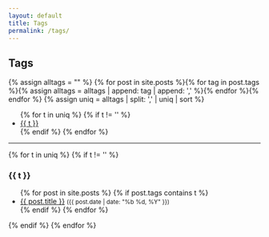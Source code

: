 ```yaml
---
layout: default
title: Tags
permalink: /tags/
---
```

<h2>Tags</h2>
{% assign alltags = "" %}
{% for post in site.posts %}{% for tag in post.tags %}{% assign alltags = alltags | append: tag | append: ',' %}{% endfor %}{% endfor %}
{% assign uniq = alltags | split: ',' | uniq | sort %}
<ul>
{% for t in uniq %}
  {% if t != '' %}<li><a href="/tags/#{{ t | downcase | replace: ' ', '-' }}">{{ t }}</a></li>{% endif %}
{% endfor %}
</ul>
<hr/>
{% for t in uniq %}
  {% if t != '' %}
  <h3 id="{{ t | downcase | replace: ' ', '-' }}">{{ t }}</h3>
  <ul>
  {% for post in site.posts %}
    {% if post.tags contains t %}
      <li><a href="{{ post.url | relative_url }}">{{ post.title }}</a> <small>({{ post.date | date: "%b %d, %Y" }})</small></li>
    {% endif %}
  {% endfor %}
  </ul>
  {% endif %}
{% endfor %}